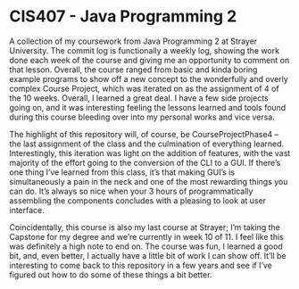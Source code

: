 ﻿# CIS407 - Java Programming 2

A collection of my coursework from Java Programming 2 at Strayer University. The commit log is functionally a weekly log, showing the work done each week of the course and giving me an opportunity to comment on that lesson. Overall, the course ranged from basic and kinda boring example programs to show off a new concept to the wonderfully and overly complex Course Project, which was iterated on as the assignment of 4 of the 10 weeks. Overall, I learned a great deal. I have a few side projects going on, and it was interesting feeling the lessons learned and tools found during this course bleeding over into my personal works and vice versa.

The highlight of this repository will, of course, be CourseProjectPhase4 – the last assignment of the class and the culmination of everything learned. Interestingly, this iteration was light on the addition of features, with the vast majority of the effort going to the conversion of the CLI to a GUI. If there’s one thing I’ve learned from this class, it’s that making GUI’s is simultaneously a pain in the neck and one of the most rewarding things you can do. It’s always so nice when your 3 hours of programmatically assembling the components concludes with a pleasing to look at user interface.

Coincidentally, this course is also my last course at Strayer; I’m taking the Capstone for my degree and we’re currently in week 10 of 11. I feel like this was definitely a high note to end on. The course was fun, I learned a good bit, and, even better, I actually have a little bit of work I can show off. It’ll be interesting to come back to this repository in a few years and see if I’ve figured out how to do some of these things a bit better.
